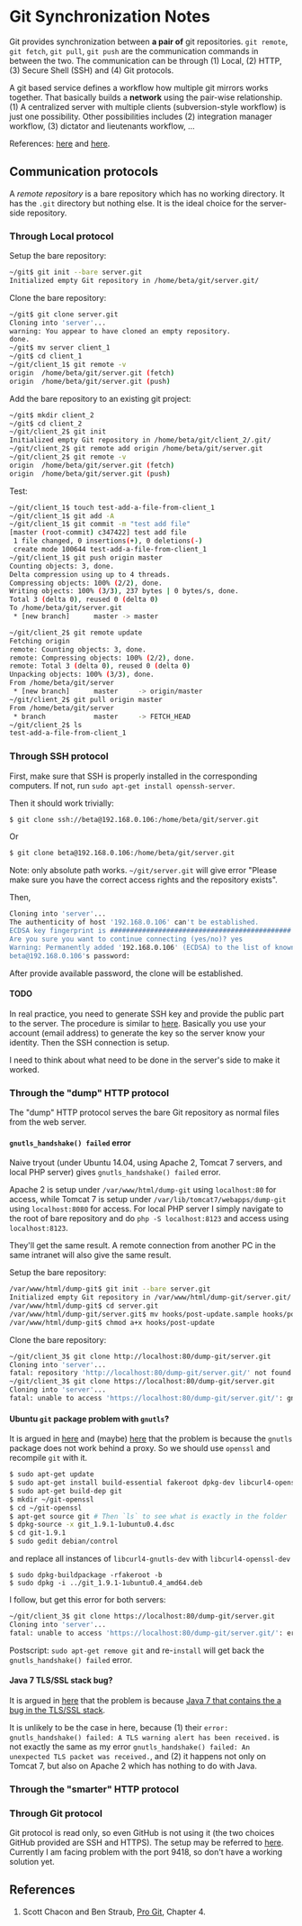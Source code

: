 # Git Synchronization Notes

Git provides synchronization between **a pair of** git repositories. `git remote`, `git fetch`, `git pull`, `git push` are the communication commands in between the two. The communication can be through (1) Local, (2) HTTP, (3) Secure Shell (SSH) and (4) Git protocols.

A git based service defines a workflow how multiple git mirrors works together. That basically builds a **network** using the pair-wise relationship. (1) A centralized server with multiple clients (subversion-style workflow) is just one possibility. Other possibilities includes (2) integration manager workflow, (3) dictator and lieutenants workflow, ...

References: [here](https://git-scm.com/about/distributed) and [here](http://gitref.org/remotes/).

## Communication protocols

A *remote repository* is a bare repository which has no working directory. It has the `.git` directory but nothing else. It is the ideal choice for the server-side repository.

### Through Local protocol

Setup the bare repository:

```bash
~/git$ git init --bare server.git
Initialized empty Git repository in /home/beta/git/server.git/
```

Clone the bare repository:

```bash
~/git$ git clone server.git
Cloning into 'server'...
warning: You appear to have cloned an empty repository.
done.
~/git$ mv server client_1
~/git$ cd client_1
~/git/client_1$ git remote -v
origin	/home/beta/git/server.git (fetch)
origin	/home/beta/git/server.git (push)
```

Add the bare repository to an existing git project:

```bash
~/git$ mkdir client_2
~/git$ cd client_2
~/git/client_2$ git init
Initialized empty Git repository in /home/beta/git/client_2/.git/
~/git/client_2$ git remote add origin /home/beta/git/server.git
~/git/client_2$ git remote -v
origin	/home/beta/git/server.git (fetch)
origin	/home/beta/git/server.git (push)
```

Test:

```bash
~/git/client_1$ touch test-add-a-file-from-client_1
~/git/client_1$ git add -A
~/git/client_1$ git commit -m "test add file"
[master (root-commit) c347422] test add file
 1 file changed, 0 insertions(+), 0 deletions(-)
 create mode 100644 test-add-a-file-from-client_1
~/git/client_1$ git push origin master
Counting objects: 3, done.
Delta compression using up to 4 threads.
Compressing objects: 100% (2/2), done.
Writing objects: 100% (3/3), 237 bytes | 0 bytes/s, done.
Total 3 (delta 0), reused 0 (delta 0)
To /home/beta/git/server.git
 * [new branch]      master -> master
```

```bash
~/git/client_2$ git remote update
Fetching origin
remote: Counting objects: 3, done.
remote: Compressing objects: 100% (2/2), done.
remote: Total 3 (delta 0), reused 0 (delta 0)
Unpacking objects: 100% (3/3), done.
From /home/beta/git/server
 * [new branch]      master     -> origin/master
~/git/client_2$ git pull origin master
From /home/beta/git/server
 * branch            master     -> FETCH_HEAD
~/git/client_2$ ls
test-add-a-file-from-client_1
```

### Through SSH protocol

First, make sure that SSH is properly installed in the corresponding computers. If not, run `sudo apt-get install openssh-server`.

Then it should work trivially:

```bash
$ git clone ssh://beta@192.168.0.106:/home/beta/git/server.git
```

Or

```bash
$ git clone beta@192.168.0.106:/home/beta/git/server.git
```

Note: only absolute path works. `~/git/server.git` will give error "Please make sure you have the correct access rights and the repository exists".

Then,

```bash
Cloning into 'server'...
The authenticity of host '192.168.0.106' can't be established.
ECDSA key fingerprint is #############################################
Are you sure you want to continue connecting (yes/no)? yes
Warning: Permanently added '192.168.0.106' (ECDSA) to the list of known hosts.
beta@192.168.0.106's password:
```

After provide available password, the clone will be established.

#### TODO

In real practice, you need to generate SSH key and provide the public part to the server. The procedure is similar to [here](https://help.github.com/articles/connecting-to-github-with-ssh/). Basically you use your account (email address) to generate the key so the server know your identity. Then the SSH connection is setup.

I need to think about what need to be done in the server's side to make it worked.

### Through the "dump" HTTP protocol

The "dump" HTTP protocol serves the bare Git repository as normal files from the web server.

#### `gnutls_handshake() failed` error

Naive tryout (under Ubuntu 14.04, using Apache 2, Tomcat 7 servers, and local PHP server) gives `gnutls_handshake() failed` error.

Apache 2 is setup under `/var/www/html/dump-git` using `localhost:80` for access, while Tomcat 7 is setup under `/var/lib/tomcat7/webapps/dump-git` using `localhost:8080` for access. For local PHP server I simply navigate to the root of bare repository and do `php -S localhost:8123` and access using `localhost:8123`.

They'll get the same result. A remote connection from another PC in the same intranet will also give the same result.

Setup the bare repository:

```bash
/var/www/html/dump-git$ git init --bare server.git
Initialized empty Git repository in /var/www/html/dump-git/server.git/
/var/www/html/dump-git$ cd server.git
/var/www/html/dump-git/server.git$ mv hooks/post-update.sample hooks/post-update
/var/www/html/dump-git$ chmod a+x hooks/post-update
```

Clone the bare repository:

```bash
~/git/client_3$ git clone http://localhost:80/dump-git/server.git
Cloning into 'server'...
fatal: repository 'http://localhost:80/dump-git/server.git/' not found
~/git/client_3$ git clone https://localhost:80/dump-git/server.git
Cloning into 'server'...
fatal: unable to access 'https://localhost:80/dump-git/server.git/': gnutls_handshake() failed: An unexpected TLS packet was received.
```

#### Ubuntu `git` package problem with `gnutls`?

It is argued in [here](https://askubuntu.com/questions/186847/error-gnutls-handshake-failed-when-connecting-to-https-servers) and (maybe) [here](http://stackoverflow.com/questions/13524242/error-gnutls-handshake-failed-git-repository) that the problem is because the `gnutls` package does not work behind a proxy. So we should use `openssl` and recompile `git` with it.

```bash
$ sudo apt-get update
$ sudo apt-get install build-essential fakeroot dpkg-dev libcurl4-openssl-dev
$ sudo apt-get build-dep git
$ mkdir ~/git-openssl
$ cd ~/git-openssl
$ apt-get source git # Then `ls` to see what is exactly in the folder
$ dpkg-source -x git_1.9.1-1ubuntu0.4.dsc
$ cd git-1.9.1
$ sudo gedit debian/control
```

and replace all instances of `libcurl4-gnutls-dev` with `libcurl4-openssl-dev`

```
$ sudo dpkg-buildpackage -rfakeroot -b
$ sudo dpkg -i ../git_1.9.1-1ubuntu0.4_amd64.deb
```

I follow, but get this error for both servers:

```bash
~/git/client_3$ git clone https://localhost:80/dump-git/server.git
Cloning into 'server'...
fatal: unable to access 'https://localhost:80/dump-git/server.git/': error:140770FC:SSL routines:SSL23_GET_SERVER_HELLO:unknown protocol
```

Postscript: `sudo apt-get remove git` and re-`install` will get back the `gnutls_handshake() failed` error.

#### Java 7 TLS/SSL stack bug?

It is argued in [here](https://confluence.atlassian.com/bitbucketserverkb/error-gnutls_handshake-failed-a-tls-warning-alert-has-been-received-779171747.html) that the problem is because [Java 7 that contains the a bug in the TLS/SSL stack](http://bugs.java.com/bugdatabase/view_bug.do?bug_id=8014618).

It is unlikely to be the case in here, because (1) their `error: gnutls_handshake() failed: A TLS warning alert has been received.` is not exactly the same as my error `gnutls_handshake() failed: An unexpected TLS packet was received.`, and (2) it happens not only on Tomcat 7, but also on Apache 2 which has nothing to do with Java.

### Through the "smarter" HTTP protocol

### Through Git protocol

Git protocol is read only, so even GitHub is not using it (the two choices GitHub provided are SSH and HTTPS). The setup may be referred to [here](https://git-scm.com/book/en/v2/Git-on-the-Server-Git-Daemon). Currently I am facing problem with the port 9418, so don't have a working solution yet.

## References

1. Scott Chacon and Ben Straub, [Pro Git](https://git-scm.com/book/en/v2), Chapter 4.
